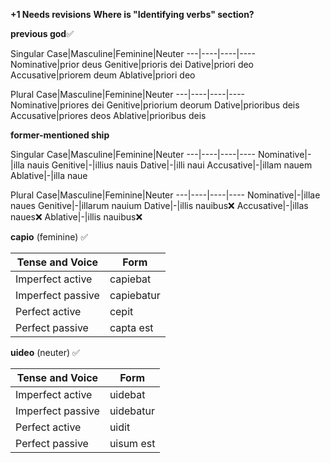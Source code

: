 **+1 Needs revisions**
**Where is "Identifying verbs" section?**

**previous god**✅

Singular
Case|Masculine|Feminine|Neuter
---|----|----|----
Nominative|prior deus
Genitive|prioris dei
Dative|priori deo
Accusative|priorem deum
Ablative|priori deo

Plural
Case|Masculine|Feminine|Neuter
---|----|----|----
Nominative|priores dei
Genitive|priorium deorum
Dative|prioribus deis
Accusative|priores deos
Ablative|prioribus deis

**former-mentioned ship**

Singular
Case|Masculine|Feminine|Neuter
---|----|----|----
Nominative|-|illa nauis
Genitive|-|illius nauis
Dative|-|illi naui
Accusative|-|illam nauem
Ablative|-|illa naue

Plural
Case|Masculine|Feminine|Neuter
---|----|----|----
Nominative|-|illae naues
Genitive|-|illarum nauium
Dative|-|illis nauibus❌
Accusative|-|illas naues❌
Ablative|-|illis nauibus❌

**capio** (feminine) ✅

Tense and Voice|Form
---|----
Imperfect active|capiebat
Imperfect passive|capiebatur
Perfect active|cepit
Perfect passive|capta est

**uideo** (neuter) ✅

Tense and Voice|Form
---|----
Imperfect active|uidebat
Imperfect passive|uidebatur
Perfect active|uidit
Perfect passive|uisum est
